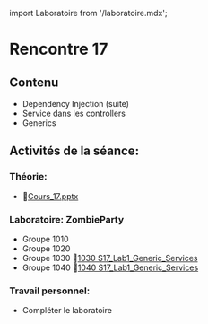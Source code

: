import Laboratoire from '/laboratoire.mdx';

# Rencontre 17

## Contenu

- Dependency Injection (suite)
- Service dans les controllers
- Generics

## Activités de la séance: 

### Théorie:  
- 🔗[Cours_17.pptx](https://cegepedouardmontpetit.sharepoint.com/:p:/s/CMT420InformatiqueComitesCours-3W6/EYU2e7q6WD1KkENl26kfioQByfWrOk7hj1n9bsfcMUeygg?e=7bhmcZ)

### Laboratoire: ZombieParty 
- Groupe 1010 
- Groupe 1020 
- Groupe 1030 🔗[1030 S17_Lab1_Generic_Services](https://classroom.github.com/a/dp_pvCDH)
- Groupe 1040 🔗[1040 S17_Lab1_Generic_Services](https://classroom.github.com/a/LxLSflye)

### Travail personnel:
- Compléter le laboratoire 
